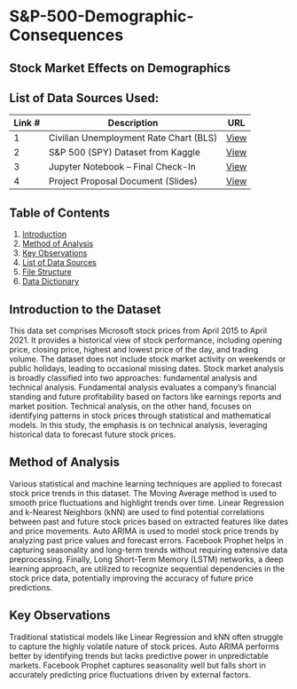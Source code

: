 # S&P-500-Demographic-Consequences

## Stock Market Effects on Demographics

## **List of Data Sources Used:**

| Link # | Description                                      | URL |
|--------|--------------------------------------------------|-----|
| 1      | Civilian Unemployment Rate Chart (BLS)           | [View](https://www.bls.gov/charts/employment-situation/civilian-unemployment-rate.htm) |
| 2      | S&P 500 (SPY) Dataset from Kaggle                | [View](https://www.kaggle.com/datasets/gkitchen/s-and-p-500-spy) |
| 3      | Jupyter Notebook – Final Check-In                | [View](check_in_final.ipynb) |
| 4      | Project Proposal Document (Slides)               | [View](https://iowa-my.sharepoint.com/:w:/r/personal/aaelwood_uiowa_edu/Documents/Project%20Proposal.docx?d=w980e8e4dde9f4a10bbc79be4309aa89e&csf=1&web=1&e=8wWRQx) |

## Table of Contents

1. [Introduction](#introduction-to-the-dataset)
2. [Method of Analysis](#method-of-analysis)
3. [Key Observations](#key-observations)
4. [List of Data Sources](#list-of-data-sources-used)
5. [File Structure](#file-structure)
6. [Data Dictionary](#data-dictionary)


## Introduction to the Dataset
This data set comprises Microsoft stock prices from April 2015 to April 2021. It provides a historical view of stock performance, including opening price, closing price, highest and lowest price of the day, and trading volume. The dataset does not include stock market activity on weekends or public holidays, leading to occasional missing dates. 
Stock market analysis is broadly classified into two approaches: fundamental analysis and technical analysis. Fundamental analysis evaluates a company’s financial standing and future profitability based on factors like earnings reports and market position. Technical analysis, on the other hand, focuses on identifying patterns in stock prices through statistical and mathematical models. In this study, the emphasis is on technical analysis, leveraging historical data to forecast future stock prices. 
## Method of Analysis 
Various statistical and machine learning techniques are applied to forecast stock price trends in this dataset. The Moving Average method is used to smooth price fluctuations and highlight trends over time. Linear Regression and k-Nearest Neighbors (kNN) are used to find potential correlations between past and future stock prices based on extracted features like dates and price movements.
Auto ARIMA is used to model stock price trends by analyzing past price values and forecast errors. Facebook Prophet helps in capturing seasonality and long-term trends without requiring extensive data preprocessing. Finally, Long Short-Term Memory (LSTM) networks, a deep learning approach, are utilized to recognize sequential dependencies in the stock price data, potentially improving the accuracy of future price predictions.
## Key Observations
Traditional statistical models like Linear Regression and kNN often struggle to capture the highly volatile nature of stock prices. Auto ARIMA performs better by identifying trends but lacks predictive power in unpredictable markets. Facebook Prophet captures seasonality well but falls short in accurately predicting price fluctuations driven by external factors.
